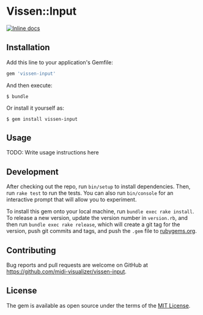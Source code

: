 # Vissen::Input

[![Inline docs](http://inch-ci.org/github/midi-visualizer/vissen-input.svg?branch=master)](http://inch-ci.org/github/midi-visualizer/vissen-input)

## Installation

Add this line to your application's Gemfile:

```ruby
gem 'vissen-input'
```

And then execute:

    $ bundle

Or install it yourself as:

    $ gem install vissen-input

## Usage

TODO: Write usage instructions here

## Development

After checking out the repo, run `bin/setup` to install dependencies. Then, run `rake test` to run the tests. You can also run `bin/console` for an interactive prompt that will allow you to experiment.

To install this gem onto your local machine, run `bundle exec rake install`. To release a new version, update the version number in `version.rb`, and then run `bundle exec rake release`, which will create a git tag for the version, push git commits and tags, and push the `.gem` file to [rubygems.org](https://rubygems.org).

## Contributing

Bug reports and pull requests are welcome on GitHub at https://github.com/midi-visualizer/vissen-input.

## License

The gem is available as open source under the terms of the [MIT License](https://opensource.org/licenses/MIT).
